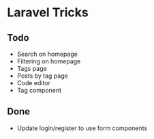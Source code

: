 # Laravel Tricks

## Todo
- Search on homepage
- Filtering on homepage
- Tags page
- Posts by tag page
- Code editor
- Tag component

## Done
- Update login/register to use form components
